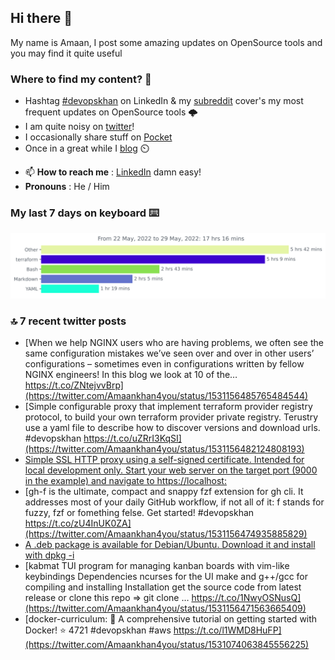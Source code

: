 <!--- [![Hits](https://hits.seeyoufarm.com/api/count/incr/badge.svg?url=https%3A%2F%2Fgithub.com%2Fakhan4u%2Fhit-counter&count_bg=%2379C83D&title_bg=%23555555&icon=&icon_color=%23E7E7E7&title=visits&edge_flat=false)](https://hits.seeyoufarm.com) --->

## Hi there 👋

My name is Amaan, I post some amazing updates on OpenSource tools and you may find it quite useful

### Where to find my content? 🤔

* Hashtag [#devopskhan](https://www.linkedin.com/feed/hashtag/devopskhan/) on LinkedIn & my [subreddit](https://www.reddit.com/r/devopskhan/) cover's my most frequent updates on OpenSource tools 🌩️
* I am quite noisy on [twitter](https://twitter.com/Amaankhan4you)!
* I occasionally share stuff on [Pocket](https://getpocket.com/@ej6g8d1dp2829A16a9Tf5d4T6bAMp3d8791rejDe86yem3bm4e14ex4fT4dluk29)
* Once in a great while I [blog](https://linuxparrot.com/) ⏲️


- 📫 **How to reach me** : [LinkedIn](https://www.linkedin.com/in/amaan-khan-linux-ninja) damn easy!
- **Pronouns** : He / Him

### My last 7 days on keyboard ⌨️

<img src="https://github.com/akhan4u/akhan4u/blob/main/images/stat.svg" alt="Amaan's Wakatime Activity!"/>

### 🔝 7 recent twitter posts
<!-- DEVDOJO:START -->
- [When we help NGINX users who are having problems, we often see the same configuration mistakes we’ve seen over and over in other users’ configurations – sometimes even in configurations written by fellow NGINX engineers! In this blog we look at 10 of the… https://t.co/ZNtejvvBrp](https://twitter.com/Amaankhan4you/status/1531156485765484544)
- [Simple configurable proxy that implement terraform provider registry protocol, to build your own terraform provider private registry. Terustry use a yaml file to describe how to discover versions and download urls. #devopskhan https://t.co/uZRrI3KqSI](https://twitter.com/Amaankhan4you/status/1531156482124808193)
- [Simple SSL HTTP proxy using a self-signed certificate. Intended for local development only. Start your web server on the target port &lpar;9000 in the example&rpar; and navigate to https://localhost:](https://twitter.com/Amaankhan4you/status/1531156479062982657)
- [gh-f is the ultimate, compact and snappy fzf extension for gh cli. It addresses most of your daily GitHub workflow, if not all of it: f stands for fuzzy, fzf or fomething felse. Get started! #devopskhan https://t.co/zU4InUK0ZA](https://twitter.com/Amaankhan4you/status/1531156474935885829)
- [A .deb package is available for Debian/Ubuntu. Download it and install with dpkg -i](https://twitter.com/Amaankhan4you/status/1531156467721674753)
- [kabmat TUI program for managing kanban boards with vim-like keybindings Dependencies ncurses for the UI make and g++/gcc for compiling and installing Installation get the source code from latest release or clone this repo =&gt; git clone … https://t.co/1NwyOSNusQ](https://twitter.com/Amaankhan4you/status/1531156471563665409)
- [docker-curriculum: :dolphin: A comprehensive tutorial on getting started with Docker!
⭐️ 4721
#devopskhan #aws
https://t.co/l1WMD8HuFP](https://twitter.com/Amaankhan4you/status/1531074063845556225)
<!-- DEVDOJO:END -->

<!-- ![Amaan's GitHub stats](https://github-readme-stats.vercel.app/api?username=akhan4u&count_private=true&show_icons=true&hide=contribs) -->
